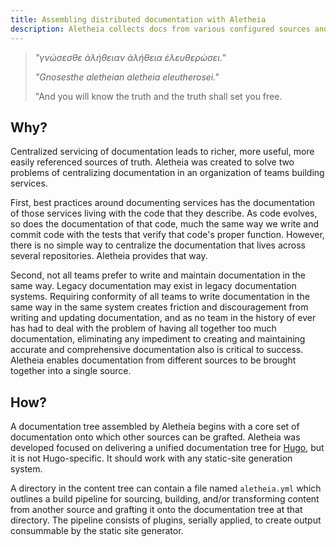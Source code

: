 ```yaml
---
title: Assembling distributed documentation with Aletheia
description: Aletheia collects docs from various configured sources and assembles them into a single tree
---
```


> _"γνώσεσθε ἀλήθειαν ἀλήθεια ἐλευθερώσει."_
>
> _"Gnosesthe aletheian aletheia eleutherosei."_
>
> "And you will know the truth and the truth shall set you free.

## Why?

Centralized servicing of documentation leads to richer, more useful, more easily referenced sources of truth. Aletheia
was created to solve two problems of centralizing documentation in an organization of teams building services.

First, best practices around documenting services has the documentation of those services living with the code that
they describe. As code evolves, so does the documentation of that code, much the same way we write and commit code with
the tests that verify that code's proper function. However, there is no simple way to centralize the documentation that
lives across several repositories. Aletheia provides that way.

Second, not all teams prefer to write and maintain documentation in the same way. Legacy documentation may exist in
legacy documentation systems. Requiring conformity of all teams to write documentation in the same way in the same
system creates friction and discouragement from writing and updating documentation, and as no team in the history of
ever has had to deal with the problem of having all together too much documentation, eliminating any impediment to
creating and maintaining accurate and comprehensive documentation also is critical to success. Aletheia enables
documentation from different sources to be brought together into a single source.

## How?

A documentation tree assembled by Aletheia begins with a core set of documentation onto which other sources can be
grafted. Aletheia was developed focused on delivering a unified documentation tree for [Hugo](https://gohugo.io/), but
it is not Hugo-specific. It should work with any static-site generation system.

A directory in the content tree can contain a file named `aletheia.yml` which outlines a build pipeline for sourcing,
building, and/or transforming content from another source and grafting it onto the documentation tree at that
directory. The pipeline consists of plugins, serially applied, to create output consummable by the static site
generator.
